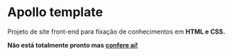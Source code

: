 # Apollo template

Projeto de site front-end para fixação de conhecimentos em <b>HTML e CSS<b>.

Não está totalmente pronto mas <a href="https://lucasalmeidasar.github.io/website-frontend/">confere aí!</a>
